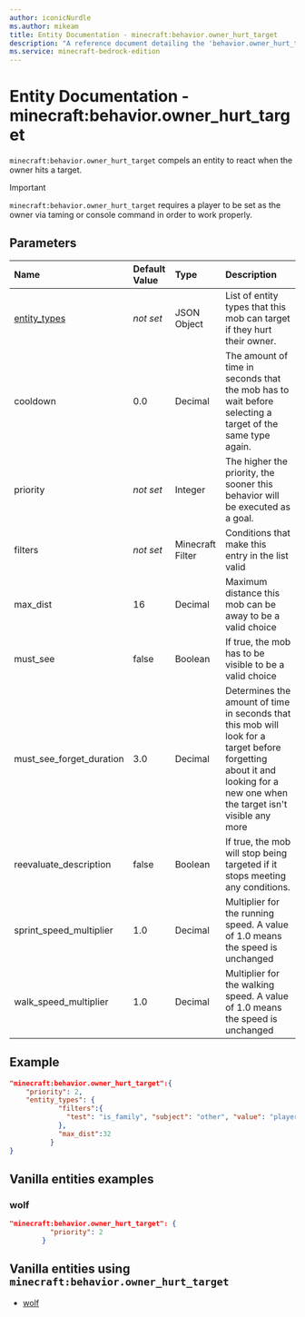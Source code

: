 ```yaml
---
author: iconicNurdle
ms.author: mikeam
title: Entity Documentation - minecraft:behavior.owner_hurt_target
description: "A reference document detailing the 'behavior.owner_hurt_target' entity goal"
ms.service: minecraft-bedrock-edition
---
```


# Entity Documentation - minecraft:behavior.owner_hurt_target

`minecraft:behavior.owner_hurt_target` compels an entity to react when the owner hits a target.

>[!IMPORTANT]
> `minecraft:behavior.owner_hurt_target` requires a player to be set as the owner via taming or console command in order to work properly.

## Parameters

|Name |Default Value  |Type  |Description  |
|:----------|:----------|:----------|:----------|
|[entity_types](../Definitions/NestedTables/entity_types.md)|*not set* | JSON Object| List of entity types that this mob can target if they hurt their owner.|
|cooldown | 0.0 | Decimal |The amount of time in seconds that the mob has to wait before selecting a target of the same type again. |
| priority|*not set*|Integer|The higher the priority, the sooner this behavior will be executed as a goal.|
| filters| *not set*|Minecraft Filter|  Conditions that make this entry in the list valid |
| max_dist| 16| Decimal| Maximum distance this mob can be away to be a valid choice |
| must_see| false| Boolean| If true, the mob has to be visible to be a valid choice |
| must_see_forget_duration| 3.0| Decimal| Determines the amount of time in seconds that this mob will look for a target before forgetting about it and looking for a new one when the target isn't visible any more |
| reevaluate_description| false| Boolean| If true, the mob will stop being targeted if it stops meeting any conditions. |
| sprint_speed_multiplier| 1.0| Decimal| Multiplier for the running speed. A value of 1.0 means the speed is unchanged |
| walk_speed_multiplier| 1.0| Decimal| Multiplier for the walking speed. A value of 1.0 means the speed is unchanged |

## Example

```json
"minecraft:behavior.owner_hurt_target":{
    "priority": 2,
    "entity_types": {
            "filters":{
              "test": "is_family", "subject": "other", "value": "player"
            },
            "max_dist":32
          }
}
```

## Vanilla entities examples

### wolf

```json
"minecraft:behavior.owner_hurt_target": {
          "priority": 2
        }
```

## Vanilla entities using `minecraft:behavior.owner_hurt_target`

- [wolf](../../../../Source/VanillaBehaviorPack_Snippets/entities/wolf.md)
